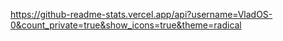 https://github-readme-stats.vercel.app/api?username=VladOS-0&count_private=true&show_icons=true&theme=radical
